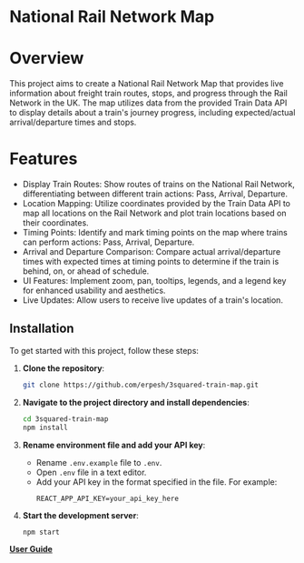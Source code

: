 # National Rail Network Map
#  Overview
This project aims to create a National Rail Network Map that provides live information about freight train routes, stops, and progress through the Rail Network in the UK. The map utilizes data from the provided Train Data API to display details about a train's journey progress, including expected/actual arrival/departure times and stops.

#  Features
- Display Train Routes: Show routes of trains on the National Rail Network, differentiating between different train actions: Pass, Arrival, Departure.
- Location Mapping: Utilize coordinates provided by the Train Data API to map all locations on the Rail Network and plot train locations based on their coordinates.
- Timing Points: Identify and mark timing points on the map where trains can perform actions: Pass, Arrival, Departure.
- Arrival and Departure Comparison: Compare actual arrival/departure times with expected times at timing points to determine if the train is behind, on, or ahead of schedule.
- UI Features: Implement zoom, pan, tooltips, legends, and a legend key for enhanced usability and aesthetics.
- Live Updates: Allow users to receive live updates of a train's location.

## Installation

To get started with this project, follow these steps:

1. **Clone the repository**:
   ```bash
   git clone https://github.com/erpesh/3squared-train-map.git

2. **Navigate to the project directory and install dependencies**:
   ```bash
   cd 3squared-train-map
   npm install

3. **Rename environment file and add your API key**:
    - Rename `.env.example` file to `.env`.
    - Open `.env` file in a text editor.
    - Add your API key in the format specified in the file. For example:
      ```
      REACT_APP_API_KEY=your_api_key_here
      ```

4. **Start the development server**:
   ```bash
   npm start

**[User Guide](https://github.com/erpesh/maps_test/blob/master/USERGUIDE.md)**